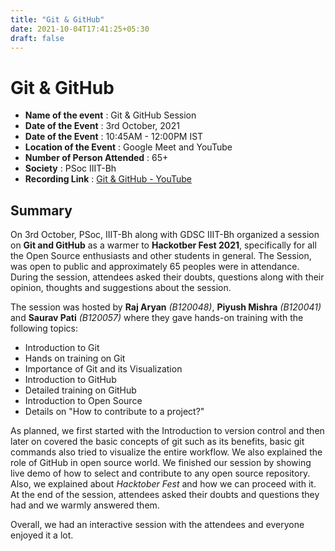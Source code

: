 ```yaml
---
title: "Git & GitHub"
date: 2021-10-04T17:41:25+05:30
draft: false
---
```


# Git & GitHub

- **Name of the event** : Git & GitHub Session
- **Date of the Event** : 3rd October, 2021
- **Date of the Event** : 10:45AM - 12:00PM IST
- **Location of the Event** : Google Meet and YouTube
- **Number of Person Attended** : 65+
- **Society** : PSoc IIIT-Bh
- **Recording Link** : [Git & GitHub - YouTube](https://www.youtube.com/watch?v=RUr4HumAlnw)

## Summary

On 3rd October, PSoc, IIIT-Bh along with GDSC IIIT-Bh organized a session on **Git and GitHub** as a warmer to **Hackotber Fest 2021**, specifically for all the Open Source enthusiasts and other students in general. The Session, was open to public and approximately 65 peoples were in attendance. During the session, attendees asked their doubts, questions along with their opinion, thoughts and suggestions about the session.

The session was hosted by **Raj Aryan** _(B120048)_, **Piyush Mishra** _(B120041)_ and **Saurav Pati** _(B120057)_ where they gave hands-on training with the following topics:

- Introduction to Git
- Hands on training on Git
- Importance of Git and its Visualization
- Introduction to GitHub
- Detailed training on GitHub
- Introduction to Open Source
- Details on "How to contribute to a project?"

As planned, we first started with the Introduction to version control and then later on covered the basic concepts of git such as its benefits, basic git commands also tried to visualize the entire workflow. We also explained the role of GitHub in open source world. We finished our session by showing live demo of how to select and contribute to any open source repository. Also, we explained about _Hacktober Fest_ and how we can proceed with it. At the end of the session, attendees asked their doubts and questions they had and we warmly answered them.

Overall, we had an interactive session with the attendees and everyone enjoyed it a lot.
